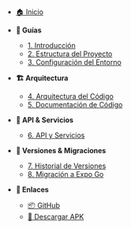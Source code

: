 <!-- docs/_sidebar.md -->

* [🏠 Inicio](/)

* **📖 Guías**
  * [1. Introducción](1.Introduccion.md)
  * [2. Estructura del Proyecto](2.Estructura-del-Proyecto.md)
  * [3. Configuración del Entorno](3.Configuracion-del-Entorno.md)

* **🏗️ Arquitectura**
  * [4. Arquitectura del Código](4.Arquitectura-del-Codigo.md)
  * [5. Documentación de Código](5.Documentacion-de-codigo.md)

* **🔌 API & Servicios**
  * [6. API y Servicios](6.Api-Servicios.md)

* **📝 Versiones & Migraciones**
  * [7. Historial de Versiones](7.Historial-de-Versiones.md)
  * [8. Migración a Expo Go](8.Migracion-Expo-Go-Guia-Completa.md)

* **🔗 Enlaces**
  * [📦 GitHub](https://github.com/FERNANDOANGEL202123767/ClevCloud-app)
  * [📱 Descargar APK](https://github.com/FERNANDOANGEL202123767/ClevCloud-app/releases/tag/V1)